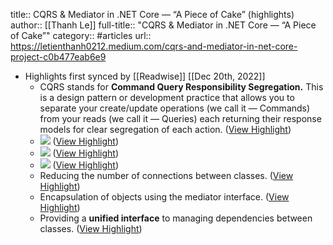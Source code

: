title:: CQRS & Mediator in .NET Core — “A Piece of Cake” (highlights)
author:: [[Thanh Le]]
full-title:: "CQRS & Mediator in .NET Core — “A Piece of Cake”"
category:: #articles
url:: https://letienthanh0212.medium.com/cqrs-and-mediator-in-net-core-project-c0b477eab6e9

- Highlights first synced by [[Readwise]] [[Dec 20th, 2022]]
	- CQRS stands for **Command Query Responsibility Segregation.** This is a design pattern or development practice that allows you to separate your create/update operations (we call it — Commands) from your reads (we call it — Queries) each returning their response models for clear segregation of each action. ([View Highlight](https://read.readwise.io/read/01gmpc2tsyxy0bt77t1szz0jra))
	- ![](https://miro.medium.com/max/700/1*bGm0mU2tD_viibsOjxQUUQ.png) ([View Highlight](https://read.readwise.io/read/01gmpc3tz6zvy0834xqkawkjeg))
	- ![](https://miro.medium.com/max/700/1*yWx8W4FS948gyn4sgHuKfw.png) ([View Highlight](https://read.readwise.io/read/01gmpc4mgvxpdyjxfdxk29g68t))
	- ![](https://miro.medium.com/max/700/1*48w5Svez8Cb_3WbZzb9Bbg.png) ([View Highlight](https://read.readwise.io/read/01gmpc4v6n3825fa9hye5g9qzz))
	- Reducing the number of connections between classes. ([View Highlight](https://read.readwise.io/read/01gmpc5ade73ckdv1s9324v0gp))
	- Encapsulation of objects using the mediator interface. ([View Highlight](https://read.readwise.io/read/01gmpc58ty3wejp4js3pp4b137))
	- Providing a **unified interface** to managing dependencies between classes. ([View Highlight](https://read.readwise.io/read/01gmpc56b9wqap1fksxcdprg6g))